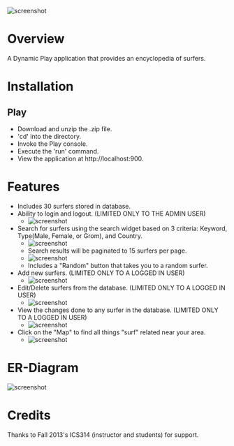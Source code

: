![screenshot](https://raw.github.com/alvinwkwang/surferpedia/master/doc/surferpedia-homepage.PNG)

Overview
========
A Dynamic Play application that provides an encyclopedia of surfers.

Installation
============

Play
-----
* Download and unzip the .zip file.
* 'cd' into the directory.
* Invoke the Play console.
* Execute the 'run' command.
* View the application at http://localhost:900.

Features
========
* Includes 30 surfers stored in database.
* Ability to login and logout. (LIMITED ONLY TO THE ADMIN USER)
  * ![screenshot](https://raw.github.com/alvinwkwang/surferpedia/master/doc/surferpedia-login.PNG)
* Search for surfers using the search widget based on 3 criteria: Keyword, Type(Male, Female, or Grom), and Country.
  * ![screenshot](https://raw.github.com/alvinwkwang/surferpedia/master/doc/surferpedia-search-widget.PNG)
  * Search results will be paginated to 15 surfers per page.
  * ![screenshot](https://raw.github.com/alvinwkwang/surferpedia/master/doc/surferpedia-search-results.PNG)
  * Includes a "Random" button that takes you to a random surfer.
* Add new surfers. (LIMITED ONLY TO A LOGGED IN USER)
  * ![screenshot](https://raw.github.com/alvinwkwang/surferpedia/master/doc/surferpedia-new-surfer.PNG)
* Edit/Delete surfers from the database. (LIMITED ONLY TO A LOGGED IN USER)
  * ![screenshot](https://raw.github.com/alvinwkwang/surferpedia/master/doc/surferpedia-edit-delete.PNG)
* View the changes done to any surfer in the database. (LIMITED ONLY TO A LOGGED IN USER)
  * ![screenshot](https://raw.github.com/alvinwkwang/surferpedia/master/doc/surferpedia-updates.PNG)
* Click on the "Map" to find all things "surf" related near your area.
  * ![screenshot](https://raw.github.com/alvinwkwang/surferpedia/master/doc/surferpedia-map.PNG)

ER-Diagram
==========
![screenshot](https://raw.github.com/alvinwkwang/surferpedia/master/doc/surferpedia-erd.png)

Credits
=======
Thanks to Fall 2013's ICS314 (instructor and students) for support.